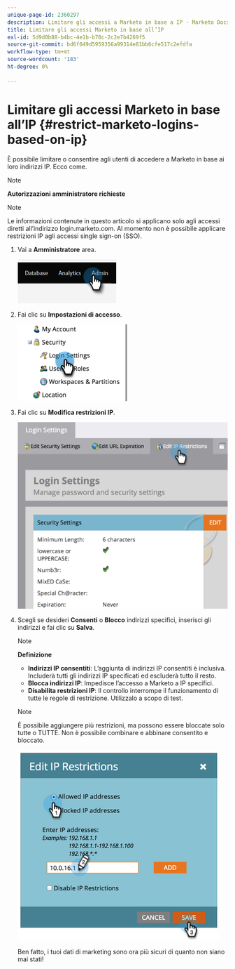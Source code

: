 ```yaml
---
unique-page-id: 2360297
description: Limitare gli accessi a Marketo in base a IP - Marketo Docs - Documentazione del prodotto
title: Limitare gli accessi Marketo in base all’IP
exl-id: 5d9d0b88-b4bc-4e1b-b70c-2c2e7b4269f5
source-git-commit: bd6f049d5959356a99314e81bb6cfe517c2efdfa
workflow-type: tm+mt
source-wordcount: '183'
ht-degree: 0%

---
```


# Limitare gli accessi Marketo in base all’IP {#restrict-marketo-logins-based-on-ip}

È possibile limitare o consentire agli utenti di accedere a Marketo in base ai loro indirizzi IP. Ecco come.

>[!NOTE]
>
>**Autorizzazioni amministratore richieste**

>[!NOTE]
>
>Le informazioni contenute in questo articolo si applicano solo agli accessi diretti all’indirizzo login.marketo.com. Al momento non è possibile applicare restrizioni IP agli accessi single sign-on (SSO).

1. Vai a **Amministratore** area.

   ![](assets/restrict-marketo-logins-based-on-ip-1.png)

1. Fai clic su **Impostazioni di accesso**.

   ![](assets/restrict-marketo-logins-based-on-ip-2.png)

1. Fai clic su **Modifica restrizioni IP**.

   ![](assets/restrict-marketo-logins-based-on-ip-3.png)

1. Scegli se desideri **Consenti** o **Blocco** indirizzi specifici, inserisci gli indirizzi e fai clic su **Salva**.

   >[!NOTE]
   >
   >**Definizione**
   >
   >* **Indirizzi IP consentiti**: L’aggiunta di indirizzi IP consentiti è inclusiva. Includerà tutti gli indirizzi IP specificati ed escluderà tutto il resto.
   >* **Blocca indirizzi IP**: Impedisce l’accesso a Marketo a IP specifici.
   >* **Disabilita restrizioni IP**: Il controllo interrompe il funzionamento di tutte le regole di restrizione. Utilizzalo a scopo di test.


   >[!NOTE]
   >
   >È possibile aggiungere più restrizioni, ma possono essere bloccate solo tutte o TUTTE. Non è possibile combinare e abbinare consentito e bloccato.

   ![](assets/restrict-marketo-logins-based-on-ip-4.png)

   Ben fatto, i tuoi dati di marketing sono ora più sicuri di quanto non siano mai stati!
